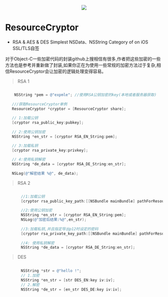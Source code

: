 
<p align="center">
<img src="https://github.com/JadenTeng/ResourceCryptor/banner.jpg"/>
</p>

# ResourceCryptor

* RSA & AES & DES  Simplest NSData、NSString Category of  on iOS  SSL/TLS自签

对于Object-C一些加密代码的封装github上搜相信有很多,作者把这些加密的一些方法也是参考并重新做了封装,如果你正在为使用一些常规的加密方法过于复杂,相信ResourceCryptor会让加密的逻辑处理变得容易。


> RSA  1
```objective-c

    NSString *pem = @"expmle"; //使用RSA公钥加密的key(本地或者服务器获取)
    
   ///获取ResourceCryptor单例
   ResourceCryptor *cryptor = [ResourceCryptor share];
   
   // 1:加载公钥
   [cryptor rsa_public_key:pubkey];
   
   // 2:使用公钥加密
   NSString *en_str = [cryptor RSA_EN_String:pem];

   // 3:加载私钥
   [cryptor rsa_private_key:privkey];
   
   // 4:使用私钥解密
   NSString *de_data = [cryptor RSA_DE_String:en_str];
   
   NSLog(@"解密结果 %@", de_data);

```

> RSA 2

```objective-c

       //1:加载公钥
       [cryptor rsa_public_key_path:[[NSBundle mainBundle] pathForResource:@"rsacert.der" ofType:nil]];
       
       //2:使用公钥加密
       NSString *en_str = [cryptor RSA_EN_String:pem];
       NSLog(@"加密后结果:%@",en_str);
       
       //3:加载私钥,并且指定导出p12时设定的密码
       [cryptor rsa_private_key_path:[[NSBundle mainBundle] pathForResource:@"p.p12" ofType:nil] pwd:@"123456"];
       
       //4: 使用私钥解密
       NSString *de_data = [cryptor RSA_DE_String:en_str];

```

> DES

```objective-c
     
       NSString *str = @"hello !";
       // 1.加密
       NSString *en_str = [str DES_EN:key iv:iv];
       // 2.解密
       NSString *de_str = [en_str DES_DE:key iv:iv];
```
